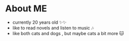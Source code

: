 # About ME

* currently 20 years old ✨✨
* like to read novels and listen to music 🎶
* like both cats and dogs , but maybe cats a bit more 🐱
